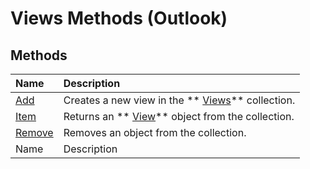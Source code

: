
# Views Methods (Outlook)

## Methods



|**Name**|**Description**|
|:-----|:-----|
| [Add](8005ca2e-8b28-1286-74d1-448f2a168c65.md)|Creates a new view in the  ** [Views](5dd7edc2-12a2-f4c2-d158-8053d80e8dc9.md)** collection.|
| [Item](c8fa2aec-5e38-4233-bf58-ec8669377ec7.md)|Returns an  ** [View](41c8d149-9912-1685-4c8b-3c849cc6f1ed.md)** object from the collection.|
| [Remove](73a92be6-8dc4-6fb9-7f20-0ff678445737.md)|Removes an object from the collection.|
|Name|Description|

